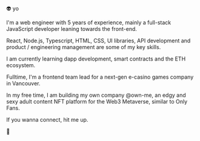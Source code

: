 👽 yo

I'm a web engineer with 5 years of experience, mainly a full-stack JavaScript developer leaning towards the front-end.

React, Node.js, Typescript, HTML, CSS, UI libraries, API development and product / engineering management are some of my key skills.

I am currently learning dapp development, smart contracts and the ETH ecosystem.

Fulltime, I'm a frontend team lead for a next-gen e-casino games company in Vancouver.

In my free time, I am building my own company @own-me, an edgy and sexy adult content NFT platform for the Web3 Metaverse, similar to Only Fans.
 
If you wanna connect, hit me up.

👋
